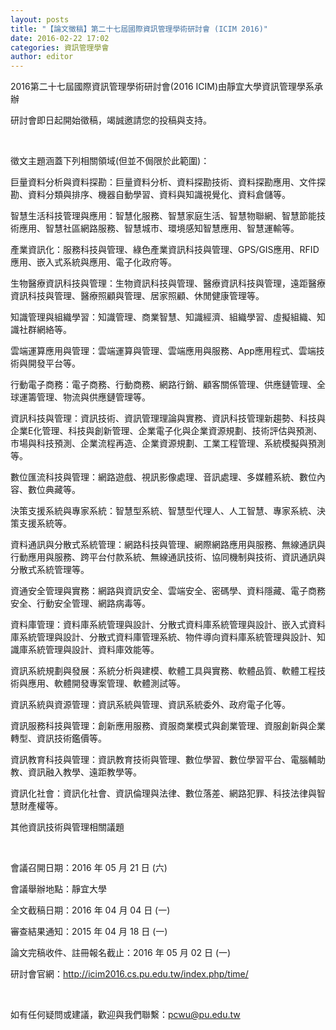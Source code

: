 ```yaml
---
layout: posts
title: "【論文徵稿】第二十七屆國際資訊管理學術研討會 (ICIM 2016)"
date: 2016-02-22 17:02
categories: 資訊管理學會
author: editor
---
```


2016第二十七屆國際資訊管理學術研討會(2016 ICIM)由靜宜大學資訊管理學系承辦

研討會即日起開始徵稿，竭誠邀請您的投稿與支持。

 

徵文主題涵蓋下列相關領域(但並不侷限於此範圍)：



巨量資料分析與資料探勘：巨量資料分析、資料探勘技術、資料探勘應用、文件探勘、資料分類與排序、機器自動學習、資料與知識視覺化、資料倉儲等。





智慧生活科技管理與應用：智慧化服務、智慧家庭生活、智慧物聯網、智慧節能技術應用、智慧社區網路服務、智慧城市、環境感知智慧應用、智慧運輸等。





產業資訊化：服務科技與管理、綠色產業資訊科技與管理、GPS/GIS應用、RFID應用、嵌入式系統與應用、電子化政府等。





生物醫療資訊科技與管理：生物資訊科技與管理、醫療資訊科技與管理，遠距醫療資訊科技與管理、醫療照顧與管理、居家照顧、休閒健康管理等。





知識管理與組織學習：知識管理、商業智慧、知識經濟、組織學習、虛擬組織、知識社群網絡等。





雲端運算應用與管理：雲端運算與管理、雲端應用與服務、App應用程式、雲端技術與開發平台等。





行動電子商務：電子商務、行動商務、網路行銷、顧客關係管理、供應鏈管理、全球運籌管理、物流與供應鏈管理等。





資訊科技與管理：資訊技術、資訊管理理論與實務、資訊科技管理新趨勢、科技與企業E化管理、科技與創新管理、企業電子化與企業資源規劃、技術評估與預測、市場與科技預測、企業流程再造、企業資源規劃、工業工程管理、系統模擬與預測等。





數位匯流科技與管理：網路遊戲、視訊影像處理、音訊處理、多媒體系統、數位內容、數位典藏等。





決策支援系統與專家系統：智慧型系統、智慧型代理人、人工智慧、專家系統、決策支援系統等。





資料通訊與分散式系統管理：網路科技與管理、網際網路應用與服務、無線通訊與行動應用與服務、跨平台付款系統、無線通訊技術、協同機制與技術、資訊通訊與分散式系統管理等。





資通安全管理與實務：網路與資訊安全、雲端安全、密碼學、資料隱藏、電子商務安全、行動安全管理、網路病毒等。





資料庫管理：資料庫系統管理與設計、分散式資料庫系統管理與設計、嵌入式資料庫系統管理與設計、分散式資料庫管理系統、物件導向資料庫系統管理與設計、知識庫系統管理與設計、資料庫效能等。





資訊系統規劃與發展：系統分析與建模、軟體工具與實務、軟體品質、軟體工程技術與應用、軟體開發專案管理、軟體測試等。





資訊系統與資源管理：資訊系統與管理、資訊系統委外、政府電子化等。





資訊服務科技與管理：創新應用服務、資服商業模式與創業管理、資服創新與企業轉型、資訊技術鑑價等。





資訊教育科技與管理：資訊教育技術與管理、數位學習、數位學習平台、電腦輔助教、資訊融入教學、遠距教學等。





資訊化社會：資訊化社會、資訊倫理與法律、數位落差、網路犯罪、科技法律與智慧財產權等。





其他資訊技術與管理相關議題



 

會議召開日期：2016 年 05 月 21 日 (六)

會議舉辦地點：靜宜大學

全文截稿日期：2016 年 04 月 04 日 (一)

審查結果通知：2015 年 04 月 18 日 (一)

論文完稿收件、註冊報名截止：2016 年 05 月 02 日 (一)

研討會官網：http://icim2016.cs.pu.edu.tw/index.php/time/

 

如有任何疑問或建議，歡迎與我們聯繫：pcwu@pu.edu.tw

 
